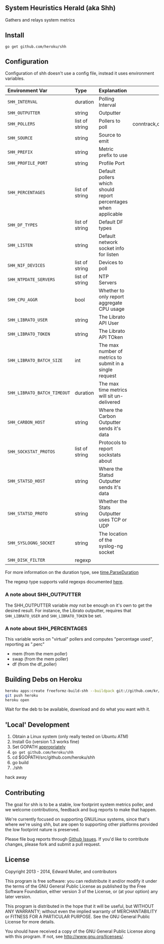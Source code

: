 System Heuristics Herald (aka Shh)
----

Gathers and relays system metrics

## Install

    go get github.com/heroku/shh

## Configuration

Configuration of shh doesn't use a config file, instead it uses environment variables.

| Environment Var | Type | Explanation | Default |
|:----------------|:-----|:------------|--------:|
| `SHH_INTERVAL` | duration | Polling Interval | 10s |
| `SHH_OUTPUTTER` | string | Outputter | stdoutl2metder |
| `SHH_POLLERS` | list of string | Pollers to poll | conntrack,cpu,df,disk,listen,load,mem,nif,ntpdate,processes,self |
| `SHH_SOURCE` | string | Source to emit | |
| `SHH_PREFIX` | string | Metric prefix to use | |
| `SHH_PROFILE_PORT` | string | Profile Port | 0 (off) |
| `SHH_PERCENTAGES` | list of string | Default pollers which should report percentages when applicable | |
| `SHH_DF_TYPES` | list of string | Default DF types | btrfs,ext3,ext4,tmpfs,xfs |
| `SHH_LISTEN` | string | Default network socket info for listen | unix,#shh |
| `SHH_NIF_DEVICES` | list of string | Devices to poll | eth0,lo |
| `SHH_NTPDATE_SERVERS` | list of string | NTP Servers | 0.pool.ntp.org,1.pool.ntp.org |
| `SHH_CPU_AGGR` | bool | Whether to only report aggregate CPU usage | false |
| `SHH_LIBRATO_USER` | string | The Librato API User | |
| `SHH_LIBRATO_TOKEN` | string | The Librato API TOken | |
| `SHH_LIBRATO_BATCH_SIZE` | int | The max number of metrics to submit in a single request | 50 |
| `SHH_LIBRATO_BATCH_TIMEOUT` | duration | The max time metrics will sit un-delivered | 500ms |
| `SHH_CARBON_HOST` | string | Where the Carbon Outputter sends it's data | |
| `SHH_SOCKSTAT_PROTOS` | list of string | Protocols to report sockstats about | TCP,UDP,TCP6,UDP6 |
| `SHH_STATSD_HOST` | string | Where the Statsd Outputter sends it's data | |
| `SHH_STATSD_PROTO` | string | Whether the Stats Outputter uses TCP or UDP | udp |
| `SHH_SYSLOGNG_SOCKET` | string | The location of the syslog-ng socket | /var/lib/syslog-ng/syslog-ng.ctl |
| `SHH_DISK_FILTER` | regexp | | .* |

For more information on the duration type, see [time.ParseDuration](http://golang.org/pkg/time/#ParseDuration)

The regexp type supports valid regexps documented [here](http://golang.org/pkg/regexp/).

### A note about SHH_OUTPUTTER

The SHH_OUTPUTTER variable *may* not be enough on it's own to get the desired result. For instance, the Librato outputter, requires that `SHH_LIBRATO_USER` and `SHH_LIBRATO_TOKEN` be set. 

### A note about SHH_PERCENTAGES

This variable works on "virtual" pollers and computes "percentage used", reporting as "<metric>.perc"

* mem (from the mem poller)
* swap (from the mem poller)
* df (from the df_poller)


## Building Debs on Heroku

```bash
heroku apps:create freeformz-build-shh --buildpack git://github.com/kr/heroku-buildpack-go.git
git push heroku
heroku open
```

Wait for the deb to be available, download and do what you want with it.

## 'Local' Development

1. Obtain a Linux system (only really tested on Ubuntu ATM)
2. Install Go (version 1.3 works fine)
3. Set GOPATH [appropriately](http://golang.org/doc/code.html)
3. `go get github.com/heroku/shh`
4. cd $GOPATH/src/github.com/heroku/shh
5. go build
6. ./shh

hack away

## Contributing

The goal for shh is to be a stable, low footprint system metrics
poller, and we welcome contributions, feedback and bug reports to make
that happen.

We're currently focused on supporting GNU/Linux systems, since that's
where we're using shh, but are open to supporting other platforms
provided the low footprint nature is preserved.

Please file bug reports through
[Github Issues](https://github.com/heroku/shh/issues). If you'd like
to contribute changes, please fork and submit a pull request.

## License

Copyright 2013 - 2014, Edward Muller, and contributors

This program is free software: you can redistribute it and/or modify
it under the terms of the GNU General Public License as published by
the Free Software Foundation, either version 3 of the License, or
(at your option) any later version.

This program is distributed in the hope that it will be useful,
but WITHOUT ANY WARRANTY; without even the implied warranty of
MERCHANTABILITY or FITNESS FOR A PARTICULAR PURPOSE.  See the
GNU General Public License for more details.

You should have received a copy of the GNU General Public License
along with this program.  If not, see <http://www.gnu.org/licenses/>.
